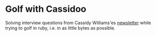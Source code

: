 # Golf with Cassidoo

Solving interview questions from Cassidy Williams'es [newsletter](https://cassidoo.co/newsletter/)
while trying to golf in ruby, i.e. in as little bytes as possible.
